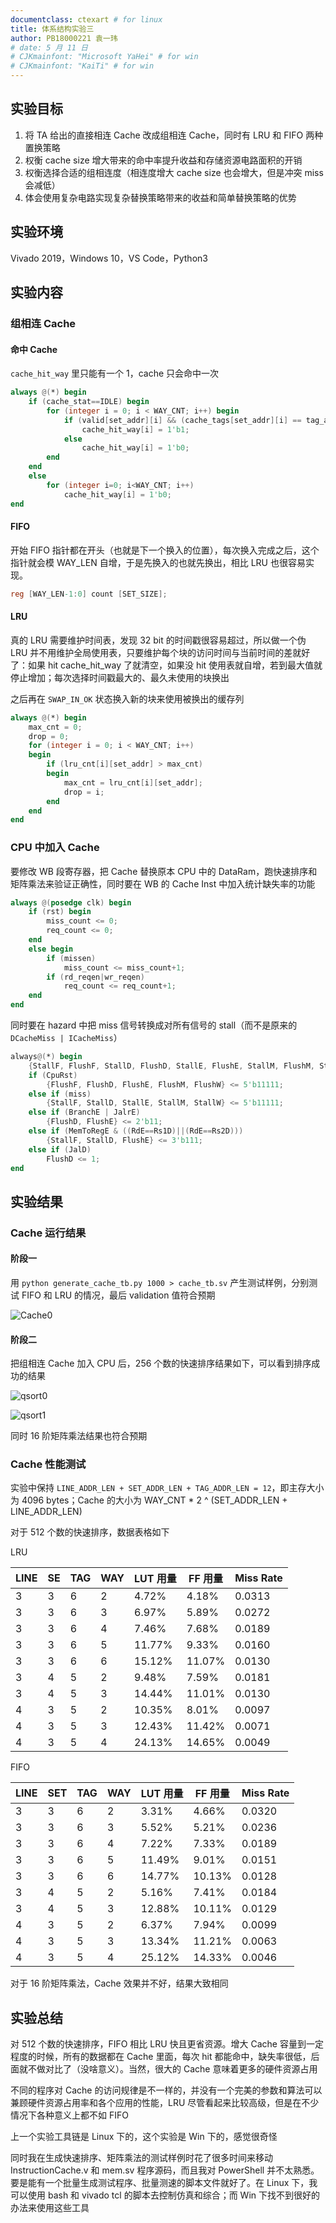 ```yaml
---
documentclass: ctexart # for linux
title: 体系结构实验三
author: PB18000221 袁一玮
# date: 5 月 11 日
# CJKmainfont: "Microsoft YaHei" # for win
# CJKmainfont: "KaiTi" # for win
---
```


## 实验目标

1. 将 TA 给出的直接相连 Cache 改成组相连 Cache，同时有 LRU 和 FIFO 两种置换策略
2. 权衡 cache size 增大带来的命中率提升收益和存储资源电路面积的开销
3. 权衡选择合适的组相连度（相连度增大 cache size 也会增大，但是冲突 miss 会减低）
4. 体会使用复杂电路实现复杂替换策略带来的收益和简单替换策略的优势

## 实验环境

Vivado 2019，Windows 10，VS Code，Python3

## 实验内容

### 组相连 Cache

#### 命中 Cache

`cache_hit_way` 里只能有一个 1，cache 只会命中一次

```verilog
always @(*) begin
    if (cache_stat==IDLE) begin
        for (integer i = 0; i < WAY_CNT; i++) begin
            if (valid[set_addr][i] && (cache_tags[set_addr][i] == tag_addr))
                cache_hit_way[i] = 1'b1;
            else
                cache_hit_way[i] = 1'b0;
        end
    end
    else
        for (integer i=0; i<WAY_CNT; i++)
            cache_hit_way[i] = 1'b0;
end
```

#### FIFO

开始 FIFO 指针都在开头（也就是下一个换入的位置），每次换入完成之后，这个指针就会模 WAY_LEN 自增，于是先换入的也就先换出，相比 LRU 也很容易实现。

```verilog
reg [WAY_LEN-1:0] count [SET_SIZE];
```

#### LRU

真的 LRU 需要维护时间表，发现 32 bit 的时间戳很容易超过，所以做一个伪 LRU 并不用维护全局使用表，只要维护每个块的访问时间与当前时间的差就好了：如果 hit cache_hit_way 了就清空，如果没 hit 使用表就自增，若到最大值就停止增加；每次选择时间戳最大的、最久未使用的块换出

之后再在 `SWAP_IN_OK` 状态换入新的块来使用被换出的缓存列

```verilog
always @(*) begin
    max_cnt = 0;
    drop = 0;
    for (integer i = 0; i < WAY_CNT; i++)
    begin
        if (lru_cnt[i][set_addr] > max_cnt)
        begin
            max_cnt = lru_cnt[i][set_addr];
            drop = i;
        end
    end
end
```

### CPU 中加入 Cache

要修改 WB 段寄存器，把 Cache 替换原本 CPU 中的 DataRam，跑快速排序和矩阵乘法来验证正确性，同时要在 WB 的 Cache Inst 中加入统计缺失率的功能

```verilog
always @(posedge clk) begin
    if (rst) begin
        miss_count <= 0;
        req_count <= 0;
    end
    else begin
        if (missen)
            miss_count <= miss_count+1;
        if (rd_reqen|wr_reqen)
            req_count <= req_count+1;
    end
end
```

同时要在 hazard 中把 miss 信号转换成对所有信号的 stall（而不是原来的 `DCacheMiss | ICacheMiss`）

```verilog
always@(*) begin
    {StallF, FlushF, StallD, FlushD, StallE, FlushE, StallM, FlushM, StallW, FlushW} <= 0;
    if (CpuRst)
        {FlushF, FlushD, FlushE, FlushM, FlushW} <= 5'b11111;
    else if (miss)
        {StallF, StallD, StallE, StallM, StallW} <= 5'b11111;
    else if (BranchE | JalrE)
        {FlushD, FlushE} <= 2'b11;
    else if (MemToRegE & ((RdE==Rs1D)||(RdE==Rs2D)))
        {StallF, StallD, FlushE} <= 3'b111;
    else if (JalD)
        FlushD <= 1;
end
```

## 实验结果

### Cache 运行结果

#### 阶段一

用 `python generate_cache_tb.py 1000 > cache_tb.sv` 产生测试样例，分别测试 FIFO 和 LRU 的情况，最后 validation 值符合预期

![Cache0](assets/cache0.png)

#### 阶段二

把组相连 Cache 加入 CPU 后，256 个数的快速排序结果如下，可以看到排序成功的结果

![qsort0](assets/qsort0.png)

![qsort1](assets/qsort1.png)

同时 16 阶矩阵乘法结果也符合预期

### Cache 性能测试

实验中保持 `LINE_ADDR_LEN + SET_ADDR_LEN + TAG_ADDR_LEN = 12`，即主存大小为 4096 bytes；Cache 的大小为 WAY_CNT \* 2 ^ (SET_ADDR_LEN + LINE_ADDR_LEN)

对于 512 个数的快速排序，数据表格如下

LRU

| LINE | SE  | TAG | WAY | LUT 用量 | FF 用量 | Miss Rate |
| ---- | --- | --- | --- | -------- | ------- | --------- |
| 3    | 3   | 6   | 2   | 4.72%    | 4.18%   | 0.0313    |
| 3    | 3   | 6   | 3   | 6.97%    | 5.89%   | 0.0272    |
| 3    | 3   | 6   | 4   | 7.46%    | 7.68%   | 0.0189    |
| 3    | 3   | 6   | 5   | 11.77%   | 9.33%   | 0.0160    |
| 3    | 3   | 6   | 6   | 15.12%   | 11.07%  | 0.0130    |
| 3    | 4   | 5   | 2   | 9.48%    | 7.59%   | 0.0181    |
| 3    | 4   | 5   | 3   | 14.44%   | 11.01%  | 0.0130    |
| 4    | 3   | 5   | 2   | 10.35%   | 8.01%   | 0.0097    |
| 4    | 3   | 5   | 3   | 12.43%   | 11.42%  | 0.0071    |
| 4    | 3   | 5   | 4   | 24.13%   | 14.65%  | 0.0049    |

FIFO

| LINE | SET | TAG | WAY | LUT 用量 | FF 用量 | Miss Rate |
| ---- | --- | --- | --- | -------- | ------- | --------- |
| 3    | 3   | 6   | 2   | 3.31%    | 4.66%   | 0.0320    |
| 3    | 3   | 6   | 3   | 5.52%    | 5.21%   | 0.0236    |
| 3    | 3   | 6   | 4   | 7.22%    | 7.33%   | 0.0189    |
| 3    | 3   | 6   | 5   | 11.49%   | 9.01%   | 0.0151    |
| 3    | 3   | 6   | 6   | 14.77%   | 10.13%  | 0.0128    |
| 3    | 4   | 5   | 2   | 5.16%    | 7.41%   | 0.0184    |
| 3    | 4   | 5   | 3   | 12.88%   | 10.11%  | 0.0129    |
| 4    | 3   | 5   | 2   | 6.37%    | 7.94%   | 0.0099    |
| 4    | 3   | 5   | 3   | 13.34%   | 11.21%  | 0.0063    |
| 4    | 3   | 5   | 4   | 25.12%   | 14.33%  | 0.0046    |

对于 16 阶矩阵乘法，Cache 效果并不好，结果大致相同

## 实验总结

对 512 个数的快速排序，FIFO 相比 LRU 快且更省资源。增大 Cache 容量到一定程度的时候，所有的数据都在 Cache 里面，每次 hit 都能命中，缺失率很低，后面就不做对比了（没啥意义）。当然，很大的 Cache 意味着更多的硬件资源占用

不同的程序对 Cache 的访问规律是不一样的，并没有一个完美的参数和算法可以兼顾硬件资源占用率和各个应用的性能，LRU 尽管看起来比较高级，但是在不少情况下各种意义上都不如 FIFO

上一个实验工具链是 Linux 下的，这个实验是 Win 下的，感觉很奇怪

同时我在生成快速排序、矩阵乘法的测试样例时花了很多时间来移动 InstructionCache.v 和 mem.sv 程序源码，而且我对 PowerShell 并不太熟悉。要是能有一个批量生成测试程序、批量测速的脚本文件就好了。在 Linux 下，我可以使用 bash 和 vivado tcl 的脚本去控制仿真和综合；而 Win 下找不到很好的办法来使用这些工具
